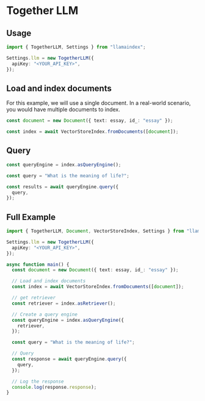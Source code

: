 # Together LLM

## Usage

```ts
import { TogetherLLM, Settings } from "llamaindex";

Settings.llm = new TogetherLLM({
  apiKey: "<YOUR_API_KEY>",
});
```

## Load and index documents

For this example, we will use a single document. In a real-world scenario, you would have multiple documents to index.

```ts
const document = new Document({ text: essay, id_: "essay" });

const index = await VectorStoreIndex.fromDocuments([document]);
```

## Query

```ts
const queryEngine = index.asQueryEngine();

const query = "What is the meaning of life?";

const results = await queryEngine.query({
  query,
});
```

## Full Example

```ts
import { TogetherLLM, Document, VectorStoreIndex, Settings } from "llamaindex";

Settings.llm = new TogetherLLM({
  apiKey: "<YOUR_API_KEY>",
});

async function main() {
  const document = new Document({ text: essay, id_: "essay" });

  // Load and index documents
  const index = await VectorStoreIndex.fromDocuments([document]);

  // get retriever
  const retriever = index.asRetriever();

  // Create a query engine
  const queryEngine = index.asQueryEngine({
    retriever,
  });

  const query = "What is the meaning of life?";

  // Query
  const response = await queryEngine.query({
    query,
  });

  // Log the response
  console.log(response.response);
}
```
